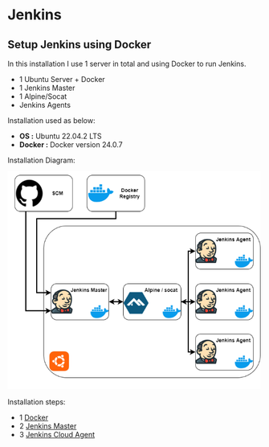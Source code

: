 # Jenkins
## Setup Jenkins using Docker

In this installation I use 1 server in total and using Docker to run Jenkins.
- 1 Ubuntu Server + Docker
- 1 Jenkins Master
- 1 Alpine/Socat
- Jenkins Agents

Installation used as below:
- **OS :** Ubuntu 22.04.2 LTS
- **Docker :** Docker version 24.0.7

Installation Diagram:

![Installation Digagram](jenkins.drawio.png "Installation Diagram")

Installation steps:
- 1 [Docker](https://github.com/luthfanzulfauzi/jenkins/blob/main/docker/docker_install.md)
- 2 [Jenkins Master](https://github.com/luthfanzulfauzi/jenkins/blob/main/master/docs/jenkins_master.md)
- 3 [Jenkins Cloud Agent](https://github.com/luthfanzulfauzi/jenkins/blob/main/agent/docs/jenkins_cloud_agent.md)
